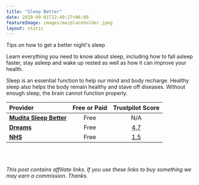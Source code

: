 ```yaml
---
title: "Sleep Better"
date: 2020-09-01T12:49:27+06:00
featureImage: images/ma/placeholder.jpeg
layout: static
---
```


Tips on how to get a better night's sleep

Learn everything you need to know about sleep, including how to fall asleep faster, stay asleep and wake up rested as well as how it can improve your health. 

Sleep is an essential function to help our mind and body recharge. Healthy sleep also helps the body remain healthy and stave off diseases. Without enough sleep, the brain cannot function properly.

| Provider      | Free or Paid  |  Trustpilot Score  |
| :-----------          | :--------------:      |  :--------------:         |
| [**Mudita Sleep Better**](https://campaign.mudita.com/mudita_sleep_better?msclkid=3b76ddc10d021dd1befdbede43e0e0da) | Free | N/A
| [**Dreams**](https://www.dreams.co.uk/sleep-better-hub?msclkid=acb0da718ed91cd437e2be620bc234fe) | Free | [4.7](https://uk.trustpilot.com/review/www.dreams.co.uk) | 
| [**NHS**](https://www.nhs.uk/every-mind-matters/coronavirus/how-to-fall-asleep-faster-and-sleep-better/) | Free | [1.5](https://uk.trustpilot.com/review/www.england.nhs.uk) | 
  

<br/><br/>

*This post contains affiliate links. If you use these links to buy something we may
earn a commission. Thanks.*






